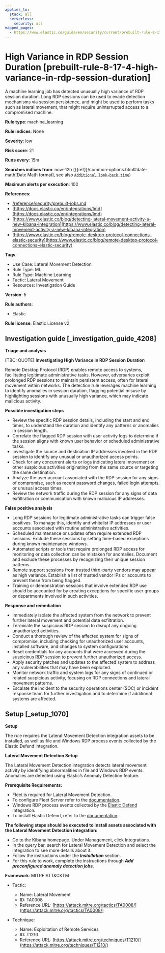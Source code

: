```yaml
---
applies_to:
  stack: all
  serverless:
    security: all
mapped_pages:
  - https://www.elastic.co/guide/en/security/current/prebuilt-rule-8-17-4-high-variance-in-rdp-session-duration.html
---
```


# High Variance in RDP Session Duration [prebuilt-rule-8-17-4-high-variance-in-rdp-session-duration]

A machine learning job has detected unusually high variance of RDP session duration. Long RDP sessions can be used to evade detection mechanisms via session persistence, and might be used to perform tasks such as lateral movement, that might require uninterrupted access to a compromised machine.

**Rule type**: machine_learning

**Rule indices**: None

**Severity**: low

**Risk score**: 21

**Runs every**: 15m

**Searches indices from**: now-12h ({{ref}}/common-options.html#date-math[Date Math format], see also [`Additional look-back time`](docs-content://solutions/security/detect-and-alert/create-detection-rule.md#rule-schedule))

**Maximum alerts per execution**: 100

**References**:

* [/reference/security/prebuilt-jobs.md](/reference/prebuilt-jobs.md)
* [https://docs.elastic.co/en/integrations/lmd](https://docs.elastic.co/en/integrations/lmd)
* [https://www.elastic.co/blog/detecting-lateral-movement-activity-a-new-kibana-integration](https://www.elastic.co/blog/detecting-lateral-movement-activity-a-new-kibana-integration)
* [https://www.elastic.co/blog/remote-desktop-protocol-connections-elastic-security](https://www.elastic.co/blog/remote-desktop-protocol-connections-elastic-security)

**Tags**:

* Use Case: Lateral Movement Detection
* Rule Type: ML
* Rule Type: Machine Learning
* Tactic: Lateral Movement
* Resources: Investigation Guide

**Version**: 5

**Rule authors**:

* Elastic

**Rule license**: Elastic License v2

## Investigation guide [_investigation_guide_4208]

**Triage and analysis**

[TBC: QUOTE]
**Investigating High Variance in RDP Session Duration**

Remote Desktop Protocol (RDP) enables remote access to systems, facilitating legitimate administrative tasks. However, adversaries exploit prolonged RDP sessions to maintain persistent access, often for lateral movement within networks. The detection rule leverages machine learning to identify anomalies in session duration, flagging potential misuse by highlighting sessions with unusually high variance, which may indicate malicious activity.

**Possible investigation steps**

* Review the specific RDP session details, including the start and end times, to understand the duration and identify any patterns or anomalies in session length.
* Correlate the flagged RDP session with user activity logs to determine if the session aligns with known user behavior or scheduled administrative tasks.
* Investigate the source and destination IP addresses involved in the RDP session to identify any unusual or unauthorized access points.
* Check for any concurrent alerts or logs indicating lateral movement or other suspicious activities originating from the same source or targeting the same destination.
* Analyze the user account associated with the RDP session for any signs of compromise, such as recent password changes, failed login attempts, or unusual access times.
* Review the network traffic during the RDP session for any signs of data exfiltration or communication with known malicious IP addresses.

**False positive analysis**

* Long RDP sessions for legitimate administrative tasks can trigger false positives. To manage this, identify and whitelist IP addresses or user accounts associated with routine administrative activities.
* Scheduled maintenance or updates often require extended RDP sessions. Exclude these sessions by setting time-based exceptions during known maintenance windows.
* Automated scripts or tools that require prolonged RDP access for monitoring or data collection can be mistaken for anomalies. Document and exclude these processes by recognizing their unique session patterns.
* Remote support sessions from trusted third-party vendors may appear as high variance. Establish a list of trusted vendor IPs or accounts to prevent these from being flagged.
* Training or demonstration sessions that involve extended RDP use should be accounted for by creating exceptions for specific user groups or departments involved in such activities.

**Response and remediation**

* Immediately isolate the affected system from the network to prevent further lateral movement and potential data exfiltration.
* Terminate the suspicious RDP session to disrupt any ongoing unauthorized activities.
* Conduct a thorough review of the affected system for signs of compromise, including checking for unauthorized user accounts, installed software, and changes to system configurations.
* Reset credentials for any accounts that were accessed during the suspicious RDP session to prevent further unauthorized access.
* Apply security patches and updates to the affected system to address any vulnerabilities that may have been exploited.
* Monitor network traffic and system logs for any signs of continued or related suspicious activity, focusing on RDP connections and lateral movement patterns.
* Escalate the incident to the security operations center (SOC) or incident response team for further investigation and to determine if additional systems are affected.


## Setup [_setup_1070]

**Setup**

The rule requires the Lateral Movement Detection integration assets to be installed, as well as file and Windows RDP process events collected by the Elastic Defend integration.

**Lateral Movement Detection Setup**

The Lateral Movement Detection integration detects lateral movement activity by identifying abnormalities in file and Windows RDP events. Anomalies are detected using Elastic’s Anomaly Detection feature.

**Prerequisite Requirements:**

* Fleet is required for Lateral Movement Detection.
* To configure Fleet Server refer to the [documentation](docs-content://reference/ingestion-tools/fleet/fleet-server.md).
* Windows RDP process events collected by the [Elastic Defend](https://docs.elastic.co/en/integrations/endpoint) integration.
* To install Elastic Defend, refer to the [documentation](docs-content://solutions/security/configure-elastic-defend/install-elastic-defend.md).

**The following steps should be executed to install assets associated with the Lateral Movement Detection integration:**

* Go to the Kibana homepage. Under Management, click Integrations.
* In the query bar, search for Lateral Movement Detection and select the integration to see more details about it.
* Follow the instructions under the ***Installation*** section.
* For this rule to work, complete the instructions through ***Add preconfigured anomaly detection jobs***.

**Framework**: MITRE ATT&CKTM

* Tactic:

    * Name: Lateral Movement
    * ID: TA0008
    * Reference URL: [https://attack.mitre.org/tactics/TA0008/](https://attack.mitre.org/tactics/TA0008/)

* Technique:

    * Name: Exploitation of Remote Services
    * ID: T1210
    * Reference URL: [https://attack.mitre.org/techniques/T1210/](https://attack.mitre.org/techniques/T1210/)



